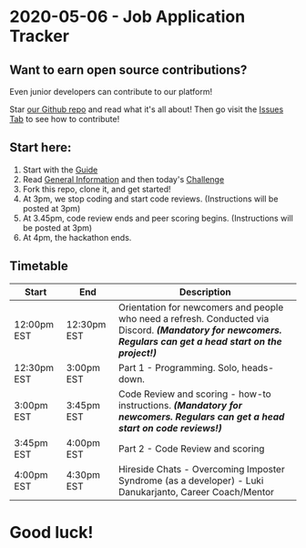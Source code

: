 # 2020-05-06 - Job Application Tracker

## Want to earn open source contributions?

Even junior developers can contribute to our platform! 

Star [our Github repo](https://github.com/Mintbean/MintbeanPlatform) and read what it's all about! Then go visit the [Issues Tab](https://github.com/MintbeanHackathons/MintbeanPlatform/issues) to see how to contribute!

## Start here:

1. Start with the [Guide](https://www.mintbean.io/guidebook/careerhack-hackathons)
2. Read [General Information](./General%20Information.md) and then today's [Challenge](./Challenge.md)
3. Fork this repo, clone it, and get started! 
4. At 3pm, we stop coding and start code reviews. (Instructions will be posted at 3pm)
5. At 3.45pm, code review ends and peer scoring begins. (Instructions will be posted at 3pm)
6. At 4pm, the hackathon ends.

## Timetable

| Start | End  | Description |
|-------|------|-------------|
| 12:00pm EST  | 12:30pm EST | Orientation for newcomers and people who need a refresh. Conducted via Discord. **_(Mandatory for newcomers. Regulars can get a head start on the project!)_** |
| 12:30pm EST  | 3:00pm EST | Part 1 - Programming. Solo, heads-down. |
| 3:00pm EST  | 3:45pm EST | Code Review and scoring - how-to instructions. **_(Mandatory for newcomers. Regulars can get a head start on code reviews!)_** |
| 3:45pm EST  | 4:00pm EST | Part 2 - Code Review and scoring |
| 4:00pm EST  | 4:30pm EST | Hireside Chats - Overcoming Imposter Syndrome (as a developer) - Luki Danukarjanto, Career Coach/Mentor   |


# Good luck!